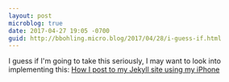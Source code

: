 ```yaml
---
layout: post
microblog: true
date: 2017-04-27 19:05 -0700
guid: http://bbohling.micro.blog/2017/04/28/i-guess-if.html
---
```

I guess if I'm going to take this seriously, I may want to look into implementing this: [How I post to my Jekyll site using my iPhone](https://www.thecave.com/2017/04/21/how-i-post-to-my-jekyll-site-using-my-iphone/)
